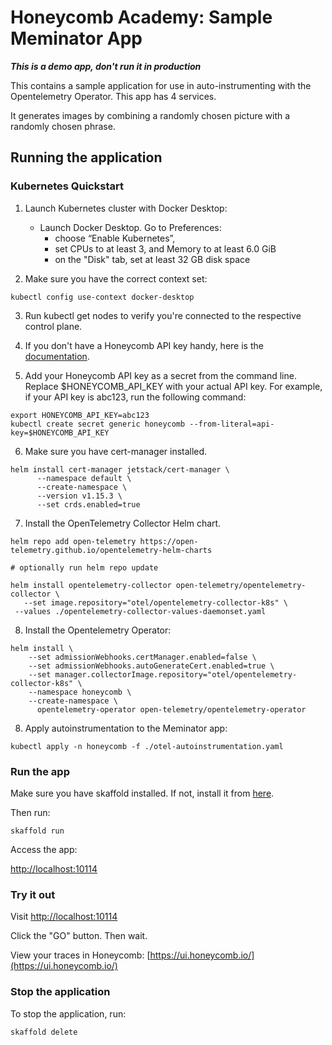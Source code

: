 # Honeycomb Academy: Sample Meminator App

**_This is a demo app, don't run it in production_**

This contains a sample application for use in auto-instrumenting with the Opentelemetry Operator. This app has 4 services.

It generates images by combining a randomly chosen picture with a randomly chosen phrase.

## Running the application

### Kubernetes Quickstart

1. Launch Kubernetes cluster with Docker Desktop:

   - Launch Docker Desktop. Go to Preferences:
     - choose “Enable Kubernetes”,
     - set CPUs to at least 3, and Memory to at least 6.0 GiB
     - on the "Disk" tab, set at least 32 GB disk space

2. Make sure you have the correct context set:

```
kubectl config use-context docker-desktop
```

3. Run kubectl get nodes to verify you're connected to the respective control plane.

4. If you don't have a Honeycomb API key handy, here is the [documentation](https://docs.honeycomb.io/get-started/configure/environments/manage-api-keys/#create-api-key).

5. Add your Honeycomb API key as a secret from the command line. Replace $HONEYCOMB_API_KEY with your actual API key. For example, if your API key is abc123, run the following command:

```
export HONEYCOMB_API_KEY=abc123
kubectl create secret generic honeycomb --from-literal=api-key=$HONEYCOMB_API_KEY
```

6. Make sure you have cert-manager installed.

```
helm install cert-manager jetstack/cert-manager \
      --namespace default \
      --create-namespace \
      --version v1.15.3 \
      --set crds.enabled=true
```

7. Install the OpenTelemetry Collector Helm chart.

```
helm repo add open-telemetry https://open-telemetry.github.io/opentelemetry-helm-charts

# optionally run helm repo update

helm install opentelemetry-collector open-telemetry/opentelemetry-collector \
   --set image.repository="otel/opentelemetry-collector-k8s" \
 --values ./opentelemetry-collector-values-daemonset.yaml
```

8. Install the Opentelemetry Operator:

```
helm install \
    --set admissionWebhooks.certManager.enabled=false \
    --set admissionWebhooks.autoGenerateCert.enabled=true \
    --set manager.collectorImage.repository="otel/opentelemetry-collector-k8s" \
    --namespace honeycomb \
    --create-namespace \
      opentelemetry-operator open-telemetry/opentelemetry-operator
```

8. Apply autoinstrumentation to the Meminator app:

```
kubectl apply -n honeycomb -f ./otel-autoinstrumentation.yaml
```

### Run the app

Make sure you have skaffold installed. If not, install it from [here](https://skaffold.dev/docs/install/).

Then run:

```
skaffold run
```

Access the app:

[http://localhost:10114]()

### Try it out

Visit [http://localhost:10114]()

Click the "GO" button. Then wait.

View your traces in Honeycomb: [https://ui.honeycomb.io/](https://ui.honeycomb.io/)

### Stop the application

To stop the application, run:

```
skaffold delete
```
